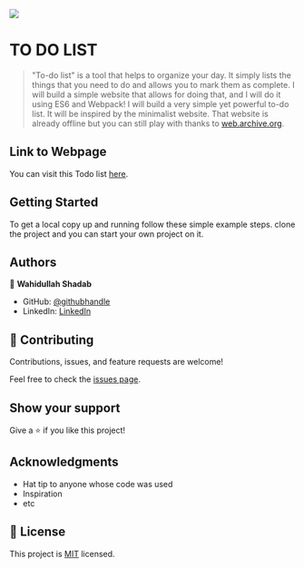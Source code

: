 ![](https://img.shields.io/badge/Microverse-blueviolet)

# TO DO LIST

> "To-do list" is a tool that helps to organize your day. It simply lists the things that you need to do and allows you to mark them as complete. I will build a simple website that allows for doing that, and I will do it using ES6 and Webpack!
>  I will build a very simple yet powerful to-do list. It will be inspired by the minimalist website. That website is already offline but you can still play with thanks to [web.archive.org](web.archive.org).

## Link to Webpage

You can visit this Todo list [here](https://shadabwahidullah.github.io/toDoList/dist/).

## Getting Started

To get a local copy up and running follow these simple example steps.
clone the project and you can start your own project on it.

## Authors

👤 **Wahidullah Shadab**

- GitHub: [@githubhandle](https://github.com/shadabwahidullah)
- LinkedIn: [LinkedIn](https://www.linkedin.com/in/wahidullah-shadab-2712031a3)

## 🤝 Contributing

Contributions, issues, and feature requests are welcome!

Feel free to check the [issues page](../../issues/).

## Show your support

Give a ⭐️ if you like this project!

## Acknowledgments

- Hat tip to anyone whose code was used
- Inspiration
- etc

## 📝 License

This project is [MIT](./MIT.md) licensed.
